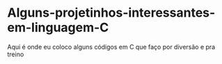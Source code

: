 # Alguns-projetinhos-interessantes-em-linguagem-C
Aqui é onde eu coloco alguns códigos em C que faço por diversão e pra treino
